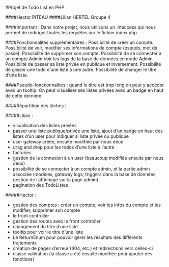 #Projet de Todo List en PHP

####Hector PITEAU
####Lilian HERTEL
Groupe 4

####Important :
Dans notre projet, nous utilisons un .htaccess qui nous permet de rediriger toutes les requêtes sur le fichier index.php.

####Fonctionnalités supplémentaires :
Possibilité de créer un compte.
Possibilité de voir, modifier ses informations de compte (pseudo, mot de passe).
Possibilité de supprimer son compte.
Possibilité de se connecter à un compte Admin
Voir les logs de la base de données en mode Admin
Possibilité de passer sa liste privée en publique et inversement.
Possibilité de glisser une todo d’une liste à une autre.
Possibilité de changer le titre d’une liste.

####Pseudo-fonctionnalités :
quand le titre est trop long on peut y accéder avec un tooltip.
On peut visualiser ses listes privées avec un badge en haut de cette dernière.

####Répartition des tâches :

#####Lilian :
* visualisation des listes privées
* passer une liste publique/privée une liste, ajout d’un badge en haut des listes d’un user pour indiquer si liste privée ou publique
* user gateway créée, ensuite modifiée par nous deux
* drag and drop pour les todos d’une liste à l’autre
* factories
* gestion de la connexion à un user (beaucoup modifiée ensuite par nous deux)
* possibilité de se connecter à un compte admin, et la partie admin associée (modèles, gateway logs, triggers dans la base de données, gestion de l’affichage sur la page admin)
* pagination des TodoListes

#####Hector :
* gestion des comptes : créer un compte, voir les infos du compte et les modifier, supprimer son compte
* le front controller 
* gestion des routes avec le front controller
* changement du titre d’une liste
* tooltip pour voir le titre d’une liste
* Le ReturnEnum pour pouvoir gérer les résultats des différents traitements
* création de pages d’erreur (404, etc.) et redirections vers celles-ci
* classe validation (la classe a été ensuite modifiée pour ajouter des fonctions)
 